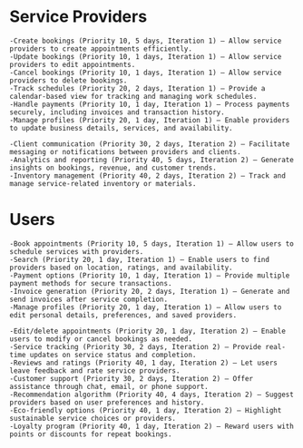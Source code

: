 # Service Providers
    -Create bookings (Priority 10, 5 days, Iteration 1) – Allow service providers to create appointments efficiently.
    -Update bookings (Priority 10, 1 days, Iteration 1) – Allow service providers to edit appointments.
    -Cancel bookings (Priority 10, 1 days, Iteration 1) – Allow service providers to delete bookings.
    -Track schedules (Priority 20, 2 days, Iteration 1) – Provide a calendar-based view for tracking and managing work schedules.
    -Handle payments (Priority 10, 1 day, Iteration 1) – Process payments securely, including invoices and transaction history.
    -Manage profiles (Priority 20, 1 day, Iteration 1) – Enable providers to update business details, services, and availability.

    -Client communication (Priority 30, 2 days, Iteration 2) – Facilitate messaging or notifications between providers and clients.
    -Analytics and reporting (Priority 40, 5 days, Iteration 2) – Generate insights on bookings, revenue, and customer trends.
    -Inventory management (Priority 40, 2 days, Iteration 2) – Track and manage service-related inventory or materials.

# Users
    -Book appointments (Priority 10, 5 days, Iteration 1) – Allow users to schedule services with providers.
    -Search (Priority 20, 1 day, Iteration 1) – Enable users to find providers based on location, ratings, and availability.
    -Payment options (Priority 10, 1 day, Iteration 1) – Provide multiple payment methods for secure transactions.
    -Invoice generation (Priority 20, 2 days, Iteration 1) – Generate and send invoices after service completion.
    -Manage profiles (Priority 20, 1 day, Iteration 1) – Allow users to edit personal details, preferences, and saved providers.
    
    -Edit/delete appointments (Priority 20, 1 day, Iteration 2) – Enable users to modify or cancel bookings as needed.
    -Service tracking (Priority 30, 2 days, Iteration 2) – Provide real-time updates on service status and completion.
    -Reviews and ratings (Priority 40, 1 day, Iteration 2) – Let users leave feedback and rate service providers.
    -Customer support (Priority 30, 2 days, Iteration 2) – Offer assistance through chat, email, or phone support.
    -Recommendation algorithm (Priority 40, 4 days, Iteration 2) – Suggest providers based on user preferences and history.
    -Eco-friendly options (Priority 40, 1 day, Iteration 2) – Highlight sustainable service choices or providers.
    -Loyalty program (Priority 40, 1 day, Iteration 2) – Reward users with points or discounts for repeat bookings.
    
